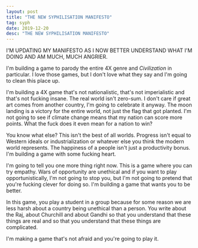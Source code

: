 ```yaml
---
layout: post
title: "THE NEW SYPHILISATION MANIFESTO"
tag: syph
date: 2019-12-20
desc: "THE NEW SYPHILISATION MANIFESTO"
---
```

I'M UPDATING MY MANIFESTO AS I NOW BETTER UNDERSTAND WHAT I'M DOING AND AM MUCH, MUCH ANGRIER.


I'm building a game to parody the entire 4X genre and *Civilization* in particular. I love those games, but I don't love what they say and I'm going to clean this place up.


I'm building a 4X game that's not nationalistic, that's not imperialistic and that's not fucking insane. The real world isn't zero-sum. I don't care if great art comes from another country, I'm going to celebrate it anyway. The moon landing is a victory for the entire world, not just the flag that got planted. I'm not going to see if climate change means that my nation can score more points. What the fuck does it even mean for a nation to win?


You know what else? This isn't the best of all worlds. Progress isn't equal to Western ideals or industrialization or whatever else you think the modern world represents. The happiness of a people isn't just a productivity bonus. I'm building a game with some fucking heart.


I'm going to tell you one more thing right now. This is a game where you can try empathy. Wars of opportunity are unethical and if you want to play opportunistically, I'm not going to stop you, but I'm not going to pretend that you're fucking clever for doing so. I'm building a game that wants you to be better.


In this game, you play a student in a group because for some reason we are less harsh about a country being unethical than a person. You write about the Raj, about Churchill and about Gandhi so that you understand that these things are real and so that you understand that these things are complicated.


I'm making a game that's not afraid and you're going to play it.

